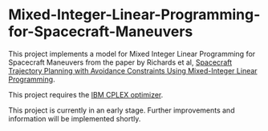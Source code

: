 # Mixed-Integer-Linear-Programming-for-Spacecraft-Maneuvers

This project implements a model for Mixed Integer Linear Programming for Spacecraft Maneuvers from the paper by Richards et al,
[Spacecraft Trajectory Planning with Avoidance Constraints Using Mixed-Integer Linear Programming](https://arc.aiaa.org/doi/abs/10.2514/2.4943).

This project requires the [IBM CPLEX optimizer](https://www.ibm.com/analytics/cplex-optimizer).

This project is currently in an early stage. Further improvements and information will be implemented shortly.
